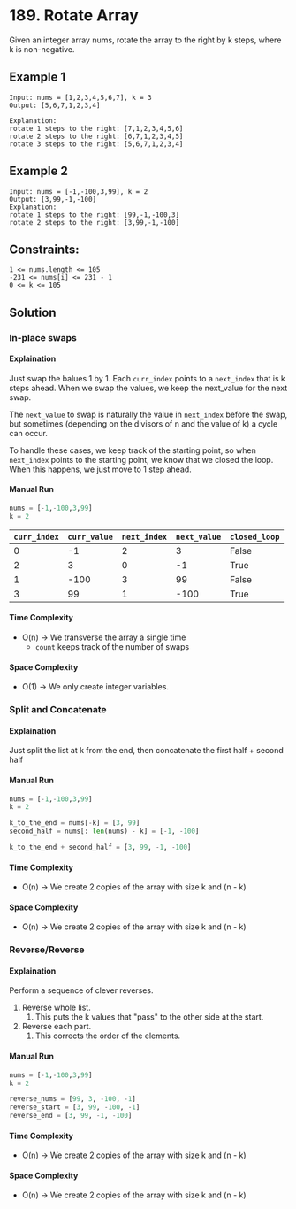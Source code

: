 # 189. Rotate Array

Given an integer array nums, rotate the array to the right by k steps, where k is non-negative.


## Example 1

```shell
Input: nums = [1,2,3,4,5,6,7], k = 3
Output: [5,6,7,1,2,3,4]

Explanation:
rotate 1 steps to the right: [7,1,2,3,4,5,6]
rotate 2 steps to the right: [6,7,1,2,3,4,5]
rotate 3 steps to the right: [5,6,7,1,2,3,4]
```

## Example 2

```shell
Input: nums = [-1,-100,3,99], k = 2
Output: [3,99,-1,-100]
Explanation: 
rotate 1 steps to the right: [99,-1,-100,3]
rotate 2 steps to the right: [3,99,-1,-100]
```

## Constraints:
```
1 <= nums.length <= 105
-231 <= nums[i] <= 231 - 1
0 <= k <= 105
```

## Solution

### In-place swaps

#### Explaination

Just swap the balues 1 by 1. 
Each `curr_index` points to a `next_index` that is k steps ahead.
When we swap the values, we keep the next_value for the next swap.

The `next_value` to swap is naturally the value in `next_index` before the swap,
but sometimes (depending on the divisors of n and the value of k) a cycle can occur.

To handle these cases, we keep track of the starting point, so when `next_index` 
points to the starting point, we know that we closed the loop.
When this happens, we just move to 1 step ahead.


#### Manual Run

```python
nums = [-1,-100,3,99]
k = 2
```

`curr_index` | `curr_value` | `next_index` | `next_value` | `closed_loop`
--- | --- | --- | --- | ---
0 | -1 | 2 |  3 | False
2 | 3  | 0 | -1 | True
1 | -100 | 3 | 99 | False
3 | 99 | 1 | -100 | True

#### Time Complexity

- O(n) -> We transverse the array a single time
    - `count` keeps track of the number of swaps

#### Space Complexity

- O(1) -> We only create integer variables.

### Split and Concatenate

#### Explaination

Just split the list at k from the end,
then concatenate the first half +  second half


#### Manual Run

```python
nums = [-1,-100,3,99]
k = 2

k_to_the_end = nums[-k] = [3, 99]
second_half = nums[: len(nums) - k] = [-1, -100]

k_to_the_end + second_half = [3, 99, -1, -100]
```

#### Time Complexity

- O(n) -> We create 2 copies of the array with size k and (n - k)

#### Space Complexity

- O(n) -> We create 2 copies of the array with size k and (n - k)

### Reverse/Reverse

#### Explaination

Perform a sequence of clever reverses.

1. Reverse whole list.
    1. This puts the k values that "pass" to the other side at the start.
2. Reverse each part.
    1. This corrects the order of the elements.

#### Manual Run

```python
nums = [-1,-100,3,99]
k = 2

reverse_nums = [99, 3, -100, -1]
reverse_start = [3, 99, -100, -1]
reverse_end = [3, 99, -1, -100]

```

#### Time Complexity

- O(n) -> We create 2 copies of the array with size k and (n - k)

#### Space Complexity

- O(n) -> We create 2 copies of the array with size k and (n - k)